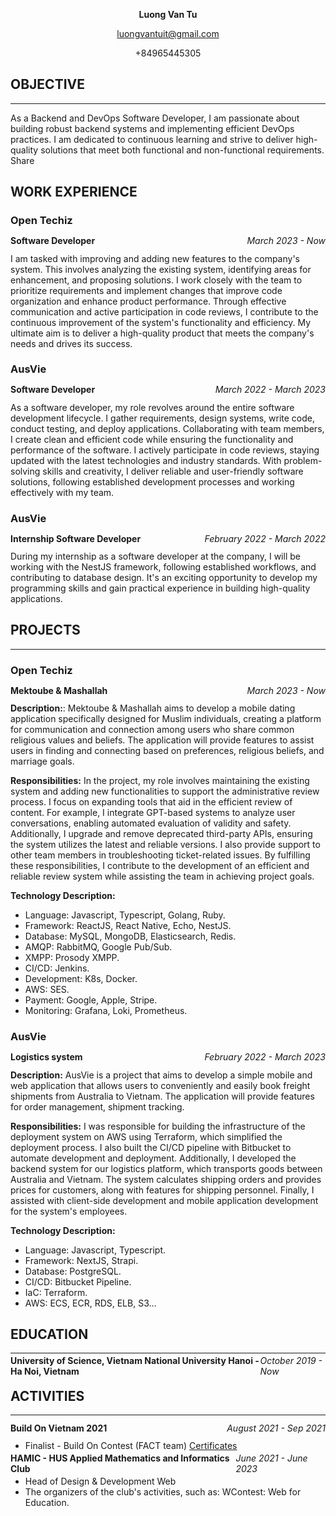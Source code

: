 <p align="center" style="font-weight: 700;">Luong Van Tu</p>
<p align="center"><a href="mailto:luongvantuit@gmail.com">luongvantuit@gmail.com</a></p>
<p align="center">+84965445305</p>
<!-- <p align="center"><a align="center" href="https://github.com/luongvantuit">GitHub</a></p> -->

## **OBJECTIVE**

---

As a Backend and DevOps Software Developer, I am passionate about building robust backend systems and implementing efficient DevOps practices. I am dedicated to continuous learning and strive to deliver high-quality solutions that meet both functional and non-functional requirements.
Share

<!-- ## **Skills**

---

- **Languages:** Python, Golang, Javascript.
- **DBSM:** MongoDB, PostgreSQL, MySQL.
- **CI/CD:** Jenkins, GitHub Actions,...
- **Pattern:** Saga, Outbox,...
- **Development:** Docker, K8s -->

## **WORK EXPERIENCE**

### **Open Techiz**

<div style="display: flex; width: 100%; justify-content: space-between; align-items: center; height: 12px; margin: 12px 0 6px 0;">
<p style="font-weight: 700;">Software Developer</p><p style="font-style: italic;">March 2023 - Now</p></div>

I am tasked with improving and adding new features to the company's system. This involves analyzing the existing system, identifying areas for enhancement, and proposing solutions. I work closely with the team to prioritize requirements and implement changes that improve code organization and enhance product performance. Through effective communication and active participation in code reviews, I contribute to the continuous improvement of the system's functionality and efficiency. My ultimate aim is to deliver a high-quality product that meets the company's needs and drives its success.

### **AusVie**

<div style="display: flex; width: 100%; justify-content: space-between; align-items: center; height: 12px; margin: 12px 0 6px 0;">
<p style="font-weight: 700;">Software Developer</p><p style="font-style: italic;">March 2022 - March 2023</p></div>

As a software developer, my role revolves around the entire software development lifecycle. I gather requirements, design systems, write code, conduct testing, and deploy applications. Collaborating with team members, I create clean and efficient code while ensuring the functionality and performance of the software. I actively participate in code reviews, staying updated with the latest technologies and industry standards. With problem-solving skills and creativity, I deliver reliable and user-friendly software solutions, following established development processes and working effectively with my team.

### **AusVie**

<div style="display: flex; width: 100%; justify-content: space-between; align-items: center; height: 12px; margin: 12px 0 6px 0;">
<p style="font-weight: 700;">Internship Software Developer</p><p style="font-style: italic;">February 2022 - March 2022</p></div>

During my internship as a software developer at the company, I will be working with the NestJS framework, following established workflows, and contributing to database design. It's an exciting opportunity to develop my programming skills and gain practical experience in building high-quality applications.

## **PROJECTS**

---

### **Open Techiz**

<div style="display: flex; width: 100%; justify-content: space-between; align-items: center; height: 12px; margin: 12px 0 6px 0;">
<p style="font-weight: 700;">Mektoube & Mashallah</p><p style="font-style: italic;">March 2023 - Now</p></div>

**Description:**: Mektoube & Mashallah aims to develop a mobile dating application specifically designed for Muslim individuals, creating a platform for communication and connection among users who share common religious values and beliefs. The application will provide features to assist users in finding and connecting based on preferences, religious beliefs, and marriage goals.

<!-- - **Role:** Backend Developer
- **Description:** Mektoube & Mashallah aims to develop a mobile dating application specifically designed for Muslim individuals, creating a platform for communication and connection among users who share common religious values and beliefs. The application will provide features to assist users in finding and connecting based on preferences, religious beliefs, and marriage goals.
- **DBMS:** MySQL, MongoDB
- **Technologies:** Golang, Javascript, Google Cloud, Kubernetes, Redis, RabbitMQ, Prosody XMPP,...
- **Responsibilities:**
  - Maintain BackOffice system of Mektoube & Mashallah applications.
  - Added new features for Mektoube & Mashallah applications.
  - Tracking Google, Apple, and Stripe transactions when using buy a subscription or the in-app purchase. -->

**Responsibilities:** In the project, my role involves maintaining the existing system and adding new functionalities to support the administrative review process. I focus on expanding tools that aid in the efficient review of content. For example, I integrate GPT-based systems to analyze user conversations, enabling automated evaluation of validity and safety. Additionally, I upgrade and remove deprecated third-party APIs, ensuring the system utilizes the latest and reliable versions. I also provide support to other team members in troubleshooting ticket-related issues. By fulfilling these responsibilities, I contribute to the development of an efficient and reliable review system while assisting the team in achieving project goals.

**Technology Description:**

- Language: Javascript, Typescript, Golang, Ruby.
- Framework: ReactJS, React Native, Echo, NestJS.
- Database: MySQL, MongoDB, Elasticsearch, Redis.
- AMQP: RabbitMQ, Google Pub/Sub.
- XMPP: Prosody XMPP.
- CI/CD: Jenkins.
- Development: K8s, Docker.
- AWS: SES.
- Payment: Google, Apple, Stripe.
- Monitoring: Grafana, Loki, Prometheus.

### **AusVie**

<div style="display: flex; width: 100%; justify-content: space-between; align-items: center; height: 12px; margin: 12px 0 6px 0;">
<p style="font-weight: 700;">Logistics system</p><p style="font-style: italic;">February 2022 - March 2023</p></div>

**Description:** AusVie is a project that aims to develop a simple mobile and web application that allows users to conveniently and easily book freight shipments from Australia to Vietnam. The application will provide features for order management, shipment tracking.

**Responsibilities:** I was responsible for building the infrastructure of the deployment system on AWS using Terraform, which simplified the deployment process. I also built the CI/CD pipeline with Bitbucket to automate development and deployment. Additionally, I developed the backend system for our logistics platform, which transports goods between Australia and Vietnam. The system calculates shipping orders and provides prices for customers, along with features for shipping personnel. Finally, I assisted with client-side development and mobile application development for the system's employees.

<!-- - **Role:** Fullstack Developer
- **Description:** AusVie is a project that aims to develop a simple mobile and web application that allows users to conveniently and easily book freight shipments from Australia to Vietnam. The application will provide features for order management, shipment tracking.
- **DBMS:** PostgreSQL.
- **Technologies:** Terraform, NextJS, Strapi, AWS (ECS, ECR, RDS),...
- **Responsibilities:**
  - As a DevOps person, my task is to install a CI/CD system with the tool Bitbucket pipelines to test and deploy software on AWS and build Terraform modules to deploy Infrastructure to AWS.
  - After the infrastructure issues have stabilized, as a Backend Developer, I participate in building the basic features of the system, designing the database, and providing services around the functions and requirements of the system
  - As a Front End Developer, I support completing the customer-side user interface and interacting with user APIs.
  - Finally, I completed the functionality of the application for AusVie employees, to update the status of shipping orders and track them. -->

**Technology Description:**

- Language: Javascript, Typescript.
- Framework: NextJS, Strapi.
- Database: PostgreSQL.
- CI/CD: Bitbucket Pipeline.
- IaC: Terraform.
- AWS: ECS, ECR, RDS, ELB, S3...

<!-- <div style="display: flex; width: 100%; justify-content: space-between; align-items: center; height: 12px;">
<p style="font-weight: 700;">Logistics - Backend Developer</p><p style="font-style: italic;">August 2022 - December 2022</p></div>

- **Description:** Build a headless CMS from Strapi (Open source) for logistics company between Australia & Vietnam.
- **Technologies:** Strapi CMS, Bitbucket Pipeline, Docker.
- **Responsibilities:**
  - Develop backend custom Strapi REST API for transit pallet, order...
  - Calculate price of booking and response to user when have request a REST API to server, config CI/CD.
  - Manager roles of system: User, Admin, Staff.
  - Make routes for requests update information of order by staff & send information a quote for user when have booking to email.

<div style="display: flex; width: 100%; justify-content: space-between; align-items: center; height: 12px;">
<p style="font-weight: 700;">Logistics - DevOps</p><p style="font-style: italic;">June 2022 - August 2022</p></div>

- **Responsibilities:**
  - Config Terraform for deploy to AWS Web Services.
- **Technologies:** Terraform, AWS(EC2, S3 Bucket, VPC, LB,...).
- **Architecture**: Terraform (AWS Web Services)
  - [**`Source Demo`**](https://github.com/luongvantuit/infrastructure-as-code) Basic Terraform demo with AWS Web Services. Use terraform to create VPC, EC2, RDS, S3.
  - **In future**: I will use this demo to apply services advanced (Auto Scaling, ECS .v.v.).

<div style="display: flex; width: 100%; justify-content: space-between; align-items: center; height: 12px;">
<p style="font-weight: 700;">AusVie (On Job Training) - Backend Developer</p><p style="font-style: italic;">February 2022 - June 2022</p></div>

- **Description:** Learning NestJS and apply to build a backend for a project GraphQl API for ECommerce-site.
- **Technologies:** NestJS, Docker.
- **Database**: MongoDB.
- **Responsibilities:**
  - Develop backend config base project.
  - Learn apply Agile Scrum on Jira.
  - Define authorization JWT for authentication system. -->

<!-- ### **Rogo Solutions**

<div style="display: flex; width: 100%; justify-content: space-between; align-items: center; height: 12px; margin: 12px 0 6px 0;">
<p style="font-weight: 700;">Rogo Hotel - Frontend Developer (Collaborator)</p><p style="font-style: italic;">April 2022 - Jun 2022</p></div>

- **Description:**
  - Rogo Hotel App Desktop is a hotel manager booking application for reception. Reception can use book hotel, check-in, check-out for customer. With this application, reception can manage hotel more easily.
  - Mobile App when customer check-in hotel, they can use this app to control device in room, order food.
- **Technologies:**
  - **Frameworks:** ReactJS, Electron, MQTT, NodeJS, Express.
  - **Tools:** Webpack, MQTT Paho Client.
  - **Device**: Desktop (Windows, Linux, MacOS), Mobile (IPad, IPhone).
- **Responsibilities:**
  - Develop desktop application with ElectronJS, ReactJS (Render).
  - Develop mobile application with SwiftUI.
  - Manage book room for hotel.

<div style="display: flex; width: 100%; justify-content: space-between; align-items: center; height: 12px;">
<p style="font-weight: 700;">CHIP (Connected Home IP) - Research (Collaborator)</p><p style="font-style: italic;">December 2021 - Jun 2022</p></div>

- **Description:**: Research protocol Master with CHIP project, build Android application ability add new device to network.

<div style="display: flex; width: 100%; justify-content: space-between; align-items: center; height: 12px;">
<p style="font-weight: 700;">Rogo Partner - Frontend Developer (Intern)</p><p style="font-style: italic;">March 2020 - Sep 2020</p></div>

- **Description:** This is a website for manage sell device of partner Rogo Solutions. Admin can manage partner add new or delete partner.
- **Technologies:**
  - **Frameworks:** Flutter (Dart).
  - **Tools:** Docker.
- **Responsibilities:**
  - Develop website with Flutter web.
  - UI/UX manager partner of Rogo Solutions. -->

## **EDUCATION**

---

<div style="display: flex; width: 100%; justify-content: space-between; align-items: center; height: 12px;">
<p style="font-weight: 700;">University of Science, Vietnam National University Hanoi - Ha Noi, Vietnam</p><p style="font-style: italic;">October 2019 - Now</p></div>

## **ACTIVITIES**

---

<div style="display: flex; width: 100%; justify-content: space-between; align-items: center; height: 12px;">
<p style="font-weight: 700;">Build On Vietnam 2021</p><p style="font-style: italic;">August 2021 - Sep 2021</p></div>

- Finalist - Build On Contest (FACT team) [Certificates](https://buildonvietnam21.s3.ap-southeast-1.amazonaws.com/BOVN21+Certificates/Techcombank_FACT_Luong+Van+Tu.pdf)

<div style="display: flex; width: 100%; justify-content: space-between; align-items: center; height: 12px;">
<p style="font-weight: 700;">HAMIC - HUS Applied Mathematics and Informatics Club</p><p style="font-style: italic;">June 2021 - June 2023</p></div>

- Head of Design & Development Web
- The organizers of the club's activities, such as: WContest: Web for Education.
